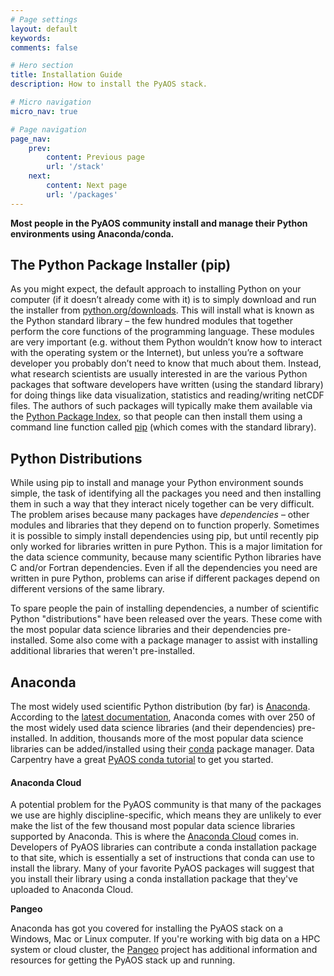 ```yaml
---
# Page settings
layout: default
keywords:
comments: false

# Hero section
title: Installation Guide
description: How to install the PyAOS stack.

# Micro navigation
micro_nav: true

# Page navigation
page_nav:
    prev:
        content: Previous page
        url: '/stack'
    next:
        content: Next page
        url: '/packages'
---
```


<div class="callout callout--success">
    <p><strong>Most people in the PyAOS community install and manage
    their Python environments using Anaconda/conda.</strong>
    </p>
</div>

## The Python Package Installer (pip)

As you might expect,
the default approach to installing Python on your computer
(if it doesn’t already come with it)
is to simply download and run the installer from
[python.org/downloads](https://www.python.org/downloads/).
This will install what is known as the Python standard library –
the few hundred modules that together perform the core functions of the programming language.
These modules are very important
(e.g. without them Python wouldn’t know how to interact with the operating system or the Internet),
but unless you’re a software developer you probably don’t need to know that much about them.
Instead, what research scientists are usually interested in are the various Python packages
that software developers have written (using the standard library)
for doing things like data visualization, statistics and reading/writing netCDF files.
The authors of such packages will typically make them available via the
[Python Package Index](https://pypi.org/),
so that people can then install them using a command line function called
[pip](https://pip.pypa.io/en/stable/)
(which comes with the standard library).

## Python Distributions

While using pip to install and manage your Python environment sounds simple,
the task of identifying all the packages you need and then
installing them in such a way that they interact nicely together can be very difficult.
The problem arises because many packages have *dependencies* –
other modules and libraries that they depend on to function properly.
Sometimes it is possible to simply install dependencies using pip,
but until recently pip only worked for libraries written in pure Python.
This is a major limitation for the data science community,
because many scientific Python libraries have C and/or Fortran dependencies.
Even if all the dependencies you need are written in pure Python,
problems can arise if different packages depend on different versions of the same library.

To spare people the pain of installing dependencies,
a number of scientific Python "distributions" have been released over the years.
These come with the most popular data science libraries and their dependencies pre-installed.
Some also come with a package manager to assist with installing additional libraries
that weren't pre-installed. 

## Anaconda

The most widely used scientific Python distribution (by far) is [Anaconda](https://www.anaconda.com/distribution/).
According to the [latest documentation](https://docs.anaconda.com/anaconda/#anaconda-navigator-or-conda),
Anaconda comes with over 250 of the most widely used data science libraries (and their dependencies) pre-installed.
In addition, thousands more of the most popular data science libraries can be added/installed
using their [conda](https://docs.conda.io/en/latest/) package manager.
Data Carpentry have a great
[PyAOS conda tutorial](https://carpentrieslab.github.io/python-aos-lesson/01-conda/index.html)
to get you started.

#### Anaconda Cloud

A potential problem for the PyAOS community is that many of the packages we use are
highly discipline-specific,
which means they are unlikely to ever make the list of the few thousand most popular
data science libraries supported by Anaconda.
This is where the [Anaconda Cloud](https://anaconda.org) comes in.
Developers of PyAOS libraries can contribute a conda installation package to that site,
which is essentially a set of instructions that conda can use to install the library.
Many of your favorite PyAOS packages will suggest that you install their library
using a conda installation package that they've uploaded to Anaconda Cloud.

<div class="callout callout--info">
    <p><strong>Pangeo</strong></p>
    <p>Anaconda has got you covered for installing the PyAOS stack
    on a Windows, Mac or Linux computer.
    If you're working with big data on a HPC system or cloud cluster,
    the <a href="https://pangeo.io/index.html">Pangeo</a> project
    has additional information and resources for getting the PyAOS stack up and running. 
    </p>
</div>



 

 